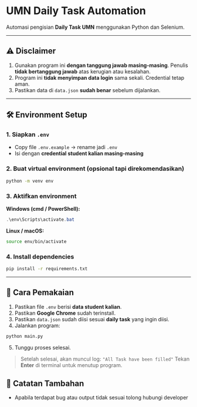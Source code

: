 # UMN Daily Task Automation

Automasi pengisian **Daily Task UMN** menggunakan Python dan Selenium.

---

## ⚠️ Disclaimer

1. Gunakan program ini **dengan tanggung jawab masing-masing**. Penulis **tidak bertanggung jawab** atas kerugian atau kesalahan.
2. Program ini **tidak menyimpan data login** sama sekali. Credential tetap aman.
3. Pastikan data di `data.json` **sudah benar** sebelum dijalankan.

---

## 🛠 Environment Setup

### 1. Siapkan `.env`

- Copy file `.env.example` → rename jadi `.env`
- Isi dengan **credential student kalian masing-masing**

### 2. Buat virtual environment (opsional tapi direkomendasikan)

```bash
python -m venv env
```

### 3. Aktifkan environment

**Windows (cmd / PowerShell):**

```powershell
.\env\Scripts\activate.bat
```

**Linux / macOS:**

```bash
source env/bin/activate
```

### 4. Install dependencies

```bash
pip install -r requirements.txt
```

---

## 🚀 Cara Pemakaian

1. Pastikan file `.env` berisi **data student kalian**.
2. Pastikan **Google Chrome** sudah terinstall.
3. Pastikan `data.json` sudah diisi sesuai **daily task** yang ingin diisi.
4. Jalankan program:

```bash
python main.py
```

5. Tunggu proses selesai.

> Setelah selesai, akan muncul log:
> `"All Task have been filled"`
> Tekan **Enter** di terminal untuk menutup program.

## 📌 Catatan Tambahan

- Apabila terdapat bug atau output tidak sesuai tolong hubungi developer
